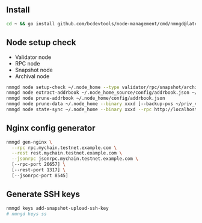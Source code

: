 ## Install
```bash
cd ~ && go install github.com/bcdevtools/node-management/cmd/nmngd@latest
```

## Node setup check
- Validator node
- RPC node
- Snapshot node
- Archival node

```bash
nmngd node setup-check ~/.node_home --type validator/rpc/snapshot/archival
nmngd node extract-addrbook ~/.node_home_source/config/addrbook.json ~/.node_home_dst/config/addrbook.json
nmngd node prune-addrbook ~/.node_home/config/addrbook.json
nmngd node prune-data ~/.node_home --binary xxxd [--backup-pvs ~/priv_validator_state.json.backup]
nmngd node state-sync ~/.node_home --binary xxxd --rpc http://localhost:26657 [--address-book /home/x/.node/config/addrbook.json] [--peers nodeid@127.0.0.1:26656] [--seeds seed@1.1.1.1:26656] [--max-duration 12h]
```

## Nginx config generator

```bash
nmngd gen-nginx \
  --rpc rpc.mychain.testnet.example.com \
  --rest rest.mychain.testnet.example.com \
  --jsonrpc jsonrpc.mychain.testnet.example.com \
  [--rpc-port 26657] \
  [--rest-port 1317] \
  [--jsonrpc-port 8545]
```

## Generate SSH keys
```bash
nmngd keys add-snapshot-upload-ssh-key
# nmngd keys ss
```